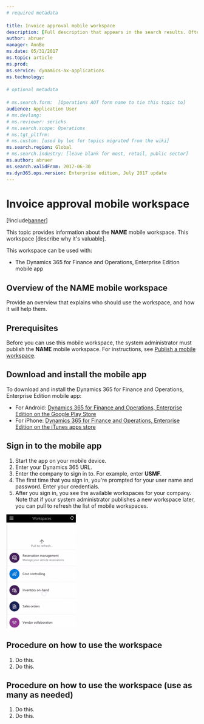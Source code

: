 ```yaml
---
# required metadata

title: Invoice approval mobile workspace
description: [Full description that appears in the search results. Often the first paragraph of your topic.]
author: abruer 
manager: AnnBe
ms.date: 05/31/2017
ms.topic: article
ms.prod: 
ms.service: dynamics-ax-applications
ms.technology: 

# optional metadata

# ms.search.form:  [Operations AOT form name to tie this topic to]
audience: Application User
# ms.devlang: 
# ms.reviewer: sericks
# ms.search.scope: Operations
# ms.tgt_pltfrm: 
# ms.custom: [used by loc for topics migrated from the wiki]
ms.search.region: Global
# ms.search.industry: [leave blank for most, retail, public sector]
ms.author: abruer
ms.search.validFrom: 2017-06-30 
ms.dyn365.ops.version: Enterprise edition, July 2017 update 
---
```


# Invoice approval mobile workspace

[!include[banner](../includes/banner.md)]


This topic provides information about the **NAME** mobile workspace. This workspace [describe why it's valuable].

This workspace can be used with:
- The Dynamics 365 for Finance and Operations, Enterprise Edition mobile app


## Overview of the NAME mobile workspace

Provide an overview that explains who should use the workspace, and how it will help them.

## Prerequisites

Before you can use this mobile workspace, the system administrator must publish the **NAME** mobile workspace. For instructions, see [Publish a mobile workspace](/dynamics365/operations/dev-itpro/mobile-apps/publish-mobile-workspace).


## Download and install the mobile app

To download and install the Dynamics 365 for Finance and Operations, Enterprise Edition mobile app:

-   For Android: [Dynamics 365 for Finance and Operations, Enterprise Edition on the Google Play Store](https://go.microsoft.com/fwlink/?linkid=850662)
-   For iPhone: [Dynamics 365 for Finance and Operations, Enterprise Edition on the iTunes apps store](https://go.microsoft.com/fwlink/?linkid=850663)

## Sign in to the mobile app
1.  Start the app on your mobile device.
2.  Enter your Dynamics 365 URL.
3.  Enter the company to sign in to. For example, enter **USMF**.
4.  The first time that you sign in, you're prompted for your user name and password. Enter your credentials.
5.  After you sign in, you see the available workspaces for your company. Note that if your system administrator publishes a new workspace later, you can pull to refresh the list of mobile workspaces.

[![Pull to refresh](./media/pull-to-refresh-list-of-workspaces-183x300.png)](./media/pull-to-refresh-list-of-workspaces.png)

## Procedure on how to use the workspace
1. Do this.
2. Do this.

## Procedure on how to use the workspace (use as many as needed)
1. Do this.
2. Do this.
